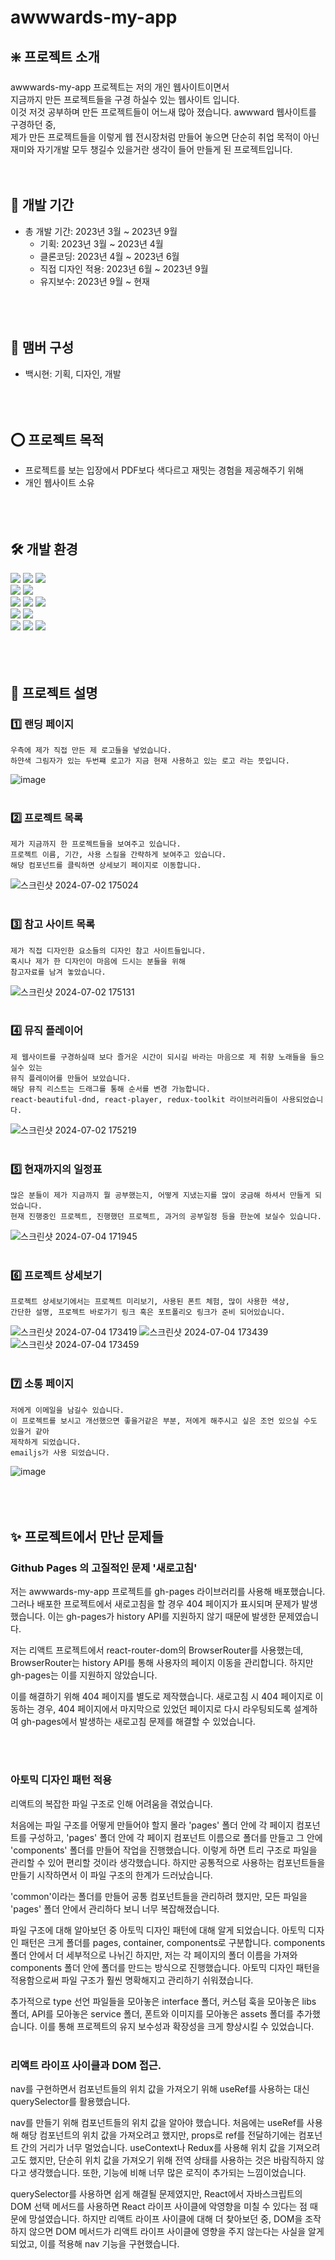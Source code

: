 # awwwards-my-app

## ❇️ 프로젝트 소개

awwwards-my-app 프로젝트는 저의 개인 웹사이트이면서 <br/>
지금까지 만든 프로젝트들을 구경 하실수 있는 웹사이트 입니다.<br/>
이것 저것 공부하며 만든 프로젝트들이 어느새 많아 졌습니다.
awwward 웹사이트를 구경하던 중, <br/>
제가 만든 프로젝트들을 이렇게 웹 전시장처럼 만들어 놓으면 단순히 취업 목적이 아닌 <br/>
재미와 자기개발 모두 챙길수 있을거란 생각이 들어 만들게 된 프로젝트입니다.<br/>
<br/><br/>

## 📆 개발 기간

- 총 개발 기간: 2023년 3월 ~ 2023년 9월
  - 기획: 2023년 3월 ~ 2023년 4월
  - 클론코딩: 2023년 4월 ~ 2023년 6월
  - 직접 디자인 적용: 2023년 6월 ~ 2023년 9월
  - 유지보수: 2023년 9월 ~ 현재
    <br/><br/>
    <br/><br/>

## 👤 맴버 구성

- 백시현: 기획, 디자인, 개발
  <br/><br/>
  <br/><br/>

## ⭕ 프로젝트 목적

- 프로젝트를 보는 입장에서 PDF보다 색다르고 재밋는 경험을 제공해주기 위해
- 개인 웹사이트 소유
  <br/><br/>
  <br/><br/>

## 🛠️ 개발 환경

<span><img src="https://img.shields.io/badge/html5-E34F26?style=flat-square&logo=html5&logoColor=white"/></span>
<span><img src="https://img.shields.io/badge/css3-1572B6?style=flat-square&logo=css3&logoColor=white"/></span>
<span><img src="https://img.shields.io/badge/styledcomponents-DB7093?style=flat-square&logo=styledcomponents&logoColor=white"/></span><br/>
<span><img src="https://img.shields.io/badge/javascript-F7DF1E?style=flat-square&logo=javascript&logoColor=white"/></span>
<span><img src="https://img.shields.io/badge/typescript-3178C6?style=flat-square&logo=typescript&logoColor=white"/></span><br/>
<span><img src="https://img.shields.io/badge/react-61DAFB?style=flat-square&logo=react&logoColor=white"/></span>
<span><img src="https://img.shields.io/badge/reactquery-FF4154?style=flat-square&logo=reactquery&logoColor=white"/></span>
<span><img src="https://img.shields.io/badge/reduxtoolkit-764ABC?style=flat-square&logo=redux&logoColor=white"/></span><br/>
<span><img src="https://img.shields.io/badge/git-F05032?style=flat-square&logo=git&logoColor=white"/></span>
<span><img src="https://img.shields.io/badge/github-181717?style=flat-square&logo=github&logoColor=white"/></span><br/>
<span><img src="https://img.shields.io/badge/visualstudiocode-007ACC?style=flat-square&logo=visualstudiocode&logoColor=white"/></span>
<span><img src="https://img.shields.io/badge/figma-F24E1E?style=flat-square&logo=figma&logoColor=white"/></span>
<span><img src="https://img.shields.io/badge/windows-0078D6?style=flat-square&logo=windows&logoColor=white"/></span>
<br/><br/>
<br/><br/>

## 📄 프로젝트 설명

### 1️⃣ 랜딩 페이지

```
우측에 제가 직접 만든 제 로고들을 넣었습니다.
하얀색 그림자가 있는 두번쨰 로고가 지금 현재 사용하고 있는 로고 라는 뜻입니다.
```

![image](https://github.com/baek-si-hyun/awwwards-my-app/assets/107901109/eae56bcb-cdbc-4cbf-ab16-26de5892d97a)
<br/><br/>

### 2️⃣ 프로젝트 목록

```
제가 지금까지 한 프로젝트들을 보여주고 있습니다.
프로젝트 이름, 기간, 사용 스킬을 간략하게 보여주고 있습니다.
해당 컴포넌트를 클릭하면 상세보기 페이지로 이동합니다.
```

![스크린샷 2024-07-02 175024](https://github.com/baek-si-hyun/awwwards-my-app/assets/107901109/f242053c-5745-405c-947b-31083415835f)
<br/><br/>

### 3️⃣ 참고 사이트 목록

```
제가 직접 디자인한 요소들의 디자인 참고 사이트들입니다.
혹시나 제가 한 디자인이 마음에 드시는 분들을 위해
참고자료를 남겨 놓았습니다.
```

![스크린샷 2024-07-02 175131](https://github.com/baek-si-hyun/awwwards-my-app/assets/107901109/157b1920-cc17-4445-b64c-b689e3fcf904)
<br/><br/>

### 4️⃣ 뮤직 플레이어

```
제 웹사이트를 구경하실때 보다 즐거운 시간이 되시길 바라는 마음으로 제 취향 노래들을 들으실수 있는
뮤직 플레이어를 만들어 보았습니다.
해당 뮤직 리스트는 드래그를 통해 순서를 변경 가능합니다.
react-beautiful-dnd, react-player, redux-toolkit 라이브러리들이 사용되었습니다.
```

![스크린샷 2024-07-02 175219](https://github.com/baek-si-hyun/awwwards-my-app/assets/107901109/bb89db1f-9bae-4306-a432-e8ccb80f9009)
<br/><br/>

### 5️⃣ 현재까지의 일정표

```
많은 분들이 제가 지금까지 뭘 공부했는지, 어떻게 지냈는지를 많이 궁금해 하셔서 만들게 되었습니다.
현재 진행중인 프로젝트, 진행했던 프로젝트, 과거의 공부일정 등을 한눈에 보실수 있습니다.
```

![스크린샷 2024-07-04 171945](https://github.com/baek-si-hyun/awwwards-my-app/assets/107901109/b54eaa6e-208d-4ccc-bb5b-ca2682a20448)
<br/><br/>

### 6️⃣ 프로젝트 상세보기

```
프로젝트 상세보기에서는 프로젝트 미리보기, 사용된 폰트 체험, 많이 사용한 색상,
간단한 설명, 프로젝트 바로가기 링크 혹은 포트폴리오 링크가 준비 되어있습니다.
```

![스크린샷 2024-07-04 173419](https://github.com/baek-si-hyun/awwwards-my-app/assets/107901109/4cdb3070-f13e-41c9-a5cc-d259ebb0dca7)
![스크린샷 2024-07-04 173439](https://github.com/baek-si-hyun/awwwards-my-app/assets/107901109/cbcbe4e7-b773-4539-9b8f-9bec64fb4ca1)
![스크린샷 2024-07-04 173459](https://github.com/baek-si-hyun/awwwards-my-app/assets/107901109/c6c205e2-febe-4da9-b838-196556e3ea56)
<br/><br/>

### 7️⃣ 소통 페이지

```
저에게 이메일을 남길수 있습니다. 
이 프로젝트를 보시고 개선했으면 좋을거같은 부분, 저에게 해주시고 싶은 조언 있으실 수도 있을거 같아 
제작하게 되었습니다.
emailjs가 사용 되었습니다.
```

![image](https://github.com/baek-si-hyun/awwwards-my-app/assets/107901109/c812d1e2-36e1-4daf-bacf-f66c43360875)
<br/><br/>
<br/><br/>

## ✨ 프로젝트에서 만난 문제들

### Github Pages 의 고질적인 문제 '새로고침'

저는 awwwards-my-app 프로젝트를 gh-pages 라이브러리를 사용해 배포했습니다. 그러나 배포한 프로젝트에서 새로고침을 할 경우 404 페이지가 표시되며 문제가 발생했습니다. 이는 gh-pages가 history API를 지원하지 않기 때문에 발생한 문제였습니다.

저는 리액트 프로젝트에서 react-router-dom의 BrowserRouter를 사용했는데, BrowserRouter는 history API를 통해 사용자의 페이지 이동을 관리합니다. 하지만 gh-pages는 이를 지원하지 않았습니다.

이를 해결하기 위해 404 페이지를 별도로 제작했습니다. 새로고침 시 404 페이지로 이동하는 경우, 404 페이지에서 마지막으로 있었던 페이지로 다시 라우팅되도록 설계하여 gh-pages에서 발생하는 새로고침 문제를 해결할 수 있었습니다.

<br/><br/>

### 아토믹 디자인 패턴 적용

리액트의 복잡한 파일 구조로 인해 어려움을 겪었습니다.

처음에는 파일 구조를 어떻게 만들어야 할지 몰라 'pages' 폴더 안에 각 페이지 컴포넌트를 구성하고, 'pages' 폴더 안에 각 페이지 컴포넌트 이름으로 폴더를 만들고 그 안에 'components' 폴더를 만들어 작업을 진행했습니다. 이렇게 하면 트리 구조로 파일을 관리할 수 있어 편리할 것이라 생각했습니다. 하지만 공통적으로 사용하는 컴포넌트들을 만들기 시작하면서 이 파일 구조의 한계가 드러났습니다.

'common'이라는 폴더를 만들어 공통 컴포넌트들을 관리하려 했지만, 모든 파일을 'pages' 폴더 안에서 관리하다 보니 너무 복잡해졌습니다.

파일 구조에 대해 알아보던 중 아토믹 디자인 패턴에 대해 알게 되었습니다. 아토믹 디자인 패턴은 크게 폴더를 pages, container, components로 구분합니다. components 폴더 안에서 더 세부적으로 나뉘긴 하지만, 저는 각 페이지의 폴더 이름을 가져와 components 폴더 안에 폴더를 만드는 방식으로 진행했습니다. 아토믹 디자인 패턴을 적용함으로써 파일 구조가 훨씬 명확해지고 관리하기 쉬워졌습니다.

추가적으로 type 선언 파일들을 모아놓은 interface 폴더, 커스텀 훅을 모아놓은 libs 폴더, API를 모아놓은 service 폴더, 폰트와 이미지를 모아놓은 assets 폴더를 추가했습니다. 이를 통해 프로젝트의 유지 보수성과 확장성을 크게 향상시킬 수 있었습니다.
<br/><br/>

### 리액트 라이프 사이클과 DOM 접근.

nav를 구현하면서 컴포넌트들의 위치 값을 가져오기 위해 useRef를 사용하는 대신 querySelector를 활용했습니다.

nav를 만들기 위해 컴포넌트들의 위치 값을 알아야 했습니다. 처음에는 useRef를 사용해 해당 컴포넌트의 위치 값을 가져오려고 했지만, props로 ref를 전달하기에는 컴포넌트 간의 거리가 너무 멀었습니다. useContext나 Redux를 사용해 위치 값을 기져오려고도 했지만, 단순히 위치 값을 가져오기 위해 전역 상태를 사용하는 것은 바람직하지 않다고 생각했습니다. 또한, 기능에 비해 너무 많은 로직이 추가되는 느낌이었습니다.

querySelector를 사용하면 쉽게 해결될 문제였지만, React에서 자바스크립트의 DOM 선택 메서드를 사용하면 React 라이프 사이클에 악영향을 미칠 수 있다는 점 때문에 망설였습니다. 하지만 리액트 라이프 사이클에 대해 더 찾아보던 중, DOM을 조작하지 않으면 DOM 메서드가 리액트 라이프 사이클에 영향을 주지 않는다는 사실을 알게 되었고, 이를 적용해 nav 기능을 구현했습니다.
